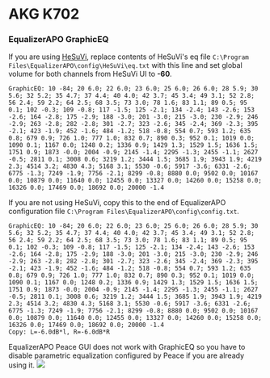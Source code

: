 # AKG K702
### EqualizerAPO GraphicEQ
If you are using [HeSuVi](https://sourceforge.net/projects/hesuvi/), replace contents of HeSuVi's eq file `C:\Program Files\EqualizerAPO\config\HeSuVi\eq.txt` with this line and set global volume for both channels from HeSuVi UI to **-60**.
```
GraphicEQ: 10 -84; 20 6.0; 22 6.0; 23 6.0; 25 6.0; 26 6.0; 28 5.9; 30 5.6; 32 5.2; 35 4.7; 37 4.4; 40 4.0; 42 3.7; 45 3.4; 49 3.1; 52 2.8; 56 2.4; 59 2.2; 64 2.5; 68 3.5; 73 3.0; 78 1.6; 83 1.1; 89 0.5; 95 0.1; 102 -0.3; 109 -0.8; 117 -1.5; 125 -2.1; 134 -2.4; 143 -2.6; 153 -2.6; 164 -2.8; 175 -2.9; 188 -3.0; 201 -3.0; 215 -3.0; 230 -2.9; 246 -2.9; 263 -2.8; 282 -2.8; 301 -2.7; 323 -2.6; 345 -2.4; 369 -2.3; 395 -2.1; 423 -1.9; 452 -1.6; 484 -1.2; 518 -0.8; 554 0.7; 593 1.2; 635 0.8; 679 0.9; 726 1.0; 777 1.0; 832 0.7; 890 0.3; 952 0.1; 1019 0.0; 1090 0.1; 1167 0.0; 1248 0.2; 1336 0.9; 1429 1.3; 1529 1.5; 1636 1.5; 1751 0.9; 1873 -0.0; 2004 -0.9; 2145 -1.4; 2295 -1.3; 2455 -1.1; 2627 -0.5; 2811 0.1; 3008 0.6; 3219 1.2; 3444 1.5; 3685 1.9; 3943 1.9; 4219 2.3; 4514 3.2; 4830 4.3; 5168 3.1; 5530 -0.6; 5917 -3.6; 6331 -2.6; 6775 -1.3; 7249 -1.9; 7756 -2.1; 8299 -0.8; 8880 0.0; 9502 0.0; 10167 0.0; 10879 0.0; 11640 0.0; 12455 0.0; 13327 0.0; 14260 0.0; 15258 0.0; 16326 0.0; 17469 0.0; 18692 0.0; 20000 -1.4
```
If you are not using HeSuVi, copy this to the end of EqualizerAPO configuration file `C:\Program Files\EqualizerAPO\config\config.txt`.
```
GraphicEQ: 10 -84; 20 6.0; 22 6.0; 23 6.0; 25 6.0; 26 6.0; 28 5.9; 30 5.6; 32 5.2; 35 4.7; 37 4.4; 40 4.0; 42 3.7; 45 3.4; 49 3.1; 52 2.8; 56 2.4; 59 2.2; 64 2.5; 68 3.5; 73 3.0; 78 1.6; 83 1.1; 89 0.5; 95 0.1; 102 -0.3; 109 -0.8; 117 -1.5; 125 -2.1; 134 -2.4; 143 -2.6; 153 -2.6; 164 -2.8; 175 -2.9; 188 -3.0; 201 -3.0; 215 -3.0; 230 -2.9; 246 -2.9; 263 -2.8; 282 -2.8; 301 -2.7; 323 -2.6; 345 -2.4; 369 -2.3; 395 -2.1; 423 -1.9; 452 -1.6; 484 -1.2; 518 -0.8; 554 0.7; 593 1.2; 635 0.8; 679 0.9; 726 1.0; 777 1.0; 832 0.7; 890 0.3; 952 0.1; 1019 0.0; 1090 0.1; 1167 0.0; 1248 0.2; 1336 0.9; 1429 1.3; 1529 1.5; 1636 1.5; 1751 0.9; 1873 -0.0; 2004 -0.9; 2145 -1.4; 2295 -1.3; 2455 -1.1; 2627 -0.5; 2811 0.1; 3008 0.6; 3219 1.2; 3444 1.5; 3685 1.9; 3943 1.9; 4219 2.3; 4514 3.2; 4830 4.3; 5168 3.1; 5530 -0.6; 5917 -3.6; 6331 -2.6; 6775 -1.3; 7249 -1.9; 7756 -2.1; 8299 -0.8; 8880 0.0; 9502 0.0; 10167 0.0; 10879 0.0; 11640 0.0; 12455 0.0; 13327 0.0; 14260 0.0; 15258 0.0; 16326 0.0; 17469 0.0; 18692 0.0; 20000 -1.4
Copy: L=-6.0dB*l, R=-6.0dB*R
```
EqualizerAPO Peace GUI does not work with GraphicEQ so you have to disable parametric equalization configured by Peace if you are already using it.
![](https://raw.githubusercontent.com/jaakkopasanen/AutoEq/master/results/Headphone.com/headphoncecom/onear/AKG%20K702/AKG%20K702.png)
